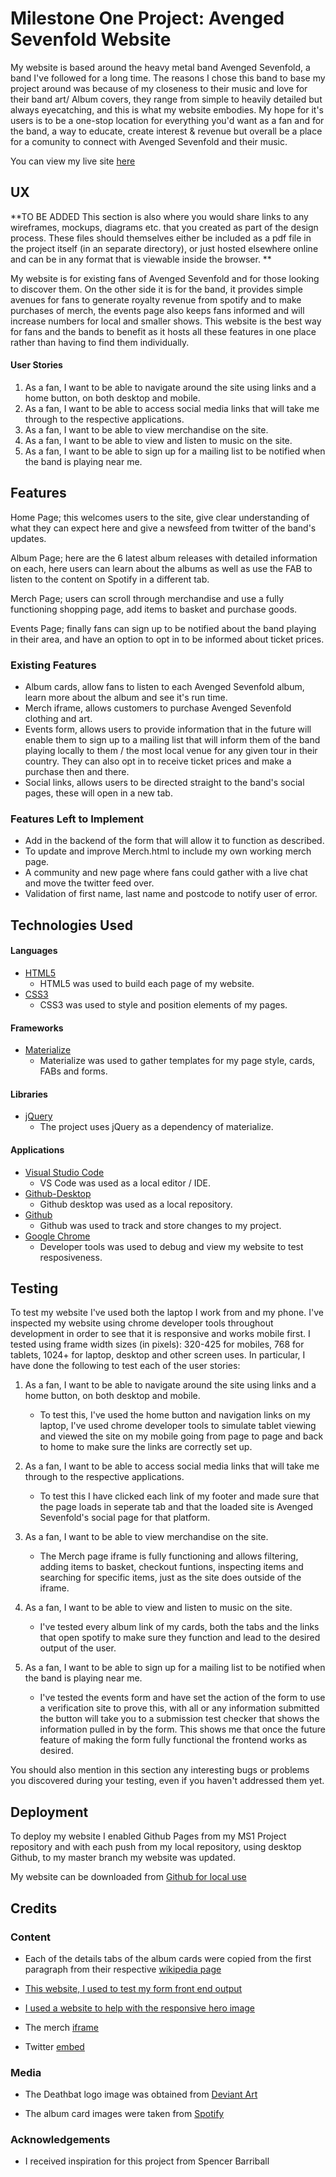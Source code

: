 # Milestone One Project: Avenged Sevenfold Website

My website is based around the heavy metal band Avenged Sevenfold, a band I've followed for a long time.
The reasons I chose this band to base my project around was because of my closeness to their music and love for their band art/ Album covers, they range from simple to heavily detailed but always eyecatching, and this is what my website embodies. My hope for it's users is to be a one-stop location for everything you'd want as a fan and for the band, a way to educate, create interest & revenue but overall be a place for a comunity to connect with Avenged Sevenfold and their music. 

You can view my live site [here](https://louisgreenhall.github.io/MS1-Project/index.html)
 
## UX
 
**TO BE ADDED
This section is also where you would share links to any wireframes, mockups, diagrams etc. that you created as part of the design process. These files should themselves either be included as a pdf file in the project itself (in an separate directory), or just hosted elsewhere online and can be in any format that is viewable inside the browser. **

My website is for existing fans of Avenged Sevenfold and for those looking to discover them. On the other side it is for the band, it provides simple avenues for fans to generate royalty revenue from spotify and to make purchases of merch, the events page also keeps fans informed and will increase numbers for local and smaller shows. This website is the best way for fans and the bands to benefit as it hosts all these features in one place rather than having to find them individually.

#### User Stories

1. As a fan, I want to be able to navigate around the site using links and a home button, on both desktop and mobile.
1. As a fan, I want to be able to access social media links that will take me through to the respective applications.
1. As a fan, I want to be able to view merchandise on the site.
1. As a fan, I want to be able to view and listen to music on the site.
1. As a fan, I want to be able to sign up for a mailing list to be notified when the band is playing near me.

## Features

Home Page; this welcomes users to the site, give clear understanding of what they can expect here and give a newsfeed from twitter of the band's updates.

Album Page; here are the 6 latest album releases with detailed information on each, here users can learn about the albums as well as use the FAB to listen to the content on Spotify in a different tab.

Merch Page; users can scroll through merchandise and use a fully functioning shopping page, add items to basket and purchase goods.

Events Page; finally fans can sign up to be notified about the band playing in their area, and have an option to opt in to be informed about ticket prices.
 
### Existing Features

- Album cards, allow fans to listen to each Avenged Sevenfold album, learn more about the album and see it's run time.
- Merch iframe, allows customers to purchase Avenged Sevenfold clothing and art.
- Events form, allows users to provide information that in the future will enable them to sign up to a mailing list that will inform them of the band playing locally to them / the most local venue for any given tour in their country. They can also opt in to receive ticket prices and make a purchase then and there.
- Social links, allows users to be directed straight to the band's social pages, these will open in a new tab.

### Features Left to Implement

* Add in the backend of the form that will allow it to function as described.
* To update and improve Merch.html to include my own working merch page.
* A community and new page where fans could gather with a live chat and move the twitter feed over.
* Validation of first name, last name and postcode to notify user of error.

## Technologies Used

#### Languages

* [HTML5](https://www.w3.org/TR/2012/CR-html5-20121217/)    
    - HTML5 was used to build each page of my website.
* [CSS3](https://www.w3.org/Style/CSS/)
    - CSS3 was used to style and position elements of my pages.


#### Frameworks

* [Materialize](https://materializecss.com)
    - Materialize was used to gather templates for my page style, cards, FABs and forms.

#### Libraries

* [jQuery](https://jquery.com)
    - The project uses jQuery as a dependency of materialize.

#### Applications
* [Visual Studio Code](https://code.visualstudio.com/)
    - VS Code was used as a local editor / IDE.
* [Github-Desktop](https://desktop.github.com/)
    - Github desktop was used as a local repository.
* [Github](https://github.com/)
    - Github was used to track and store changes to my project.
* [Google Chrome](https://www.google.com/chrome/)
    - Developer tools was used to debug and view my website to test resposiveness.

## Testing

To test my website I've used both the laptop I work from and my phone. I've inspected my website using chrome developer tools throughout development in order to see that it is responsive and works  mobile first. I tested using frame width sizes (in pixels): 320-425 for mobiles, 768 for tablets, 1024+ for laptop, desktop and other screen uses. In particular, I have done the following to test each of the user stories:

1. As a fan, I want to be able to navigate around the site using links and a home button, on both desktop and mobile.
    - To test this, I've used the home button and navigation links on my laptop, I've used chrome developer tools to simulate tablet viewing and viewed the site on my mobile going from page to page and back to home to make sure the links are correctly set up.

1. As a fan, I want to be able to access social media links that will take me through to the respective applications.
    - To test this I have clicked each link of my footer and made sure that the page loads in seperate tab and that the loaded site is Avenged Sevenfold's social page for that platform.

1. As a fan, I want to be able to view merchandise on the site.
    - The Merch page iframe is fully functioning and allows filtering, adding items to basket, checkout funtions, inspecting items and searching for specific items, just as the site does outside of the iframe.

1. As a fan, I want to be able to view and listen to music on the site.
    - I've tested every album link of my cards, both the tabs and the links that open spotify to make sure they function and lead to the desired output of the user. 

1. As a fan, I want to be able to sign up for a mailing list to be notified when the band is playing near me.
    - I've tested the events form and have set the action of the form to use a verification site to prove this, with all or any information submitted the button will take you to a submission test checker that shows the information pulled in by the form. This shows me that once the future feature of making the form fully functional the frontend works as desired.


You should also mention in this section any interesting bugs or problems you discovered during your testing, even if you haven't addressed them yet.


## Deployment

To deploy my website I enabled Github Pages from my MS1 Project repository and with each push from my local repository, using desktop Github, to my master branch my website was updated.

My website can be downloaded from [Github for local use](https://github.com/louisgreenhall/MS1-Project.git)


## Credits

### Content


- Each of the details tabs of the album cards were copied from the first paragraph from their respective [wikipedia page](https://www.wikipedia.org/)

- [This website, I used to test my form front end output](https://www.hashemian.com/tools/form-post-tester.php)

- [I used a website to help with the responsive hero image](https://www.responsivebreakpoints.com/)

- The merch [iframe](https://www.grindstore.com/bands/avenged-sevenfold/)

- Twitter [embed](https://publish.twitter.com/?query=https%3A%2F%2Ftwitter.com%2FTheOfficialA7X&widget=Timeline)

### Media
- The Deathbat logo image was obtained from [Deviant Art](https://www.deviantart.com/lightsinaugust/art/Avenged-Sevenfold-Logo-1-PNG-Deathbat-336916451)

- The album card images were taken from [Spotify](https://www.spotify.com/uk/)

### Acknowledgements

- I received inspiration for this project from Spencer Barriball